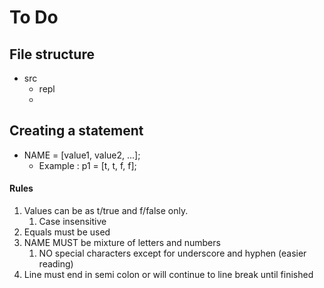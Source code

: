 # To Do

## File structure
- src
  - repl
  - 

## Creating a statement
- NAME = [value1, value2, ...];
  - Example : p1 = [t, t, f, f];

#### Rules
1. Values can be as t/true and f/false only.
   1. Case insensitive
2. Equals must be used
3. NAME MUST be mixture of letters and numbers
   1. NO special characters except for underscore and hyphen (easier reading)
4. Line must end in semi colon or will continue to line break until finished



